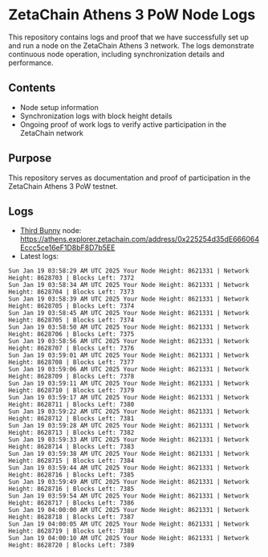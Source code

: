 # ZetaChain Athens 3 PoW Node Logs
This repository contains logs and proof that we have successfully set up and run a node on the ZetaChain Athens 3 network. The logs demonstrate continuous node operation, including synchronization details and performance.

## Contents
- Node setup information
- Synchronization logs with block height details
- Ongoing proof of work logs to verify active participation in the ZetaChain network

## Purpose
This repository serves as documentation and proof of participation in the ZetaChain Athens 3 PoW testnet.

## Logs

- [Third Bunny](https://thirdbunny.xyz/) node: https://athens.explorer.zetachain.com/address/0x225254d35dE666064Eccc5ce16eF1D8bF8D7b5EE
- Latest logs:
```
Sun Jan 19 03:58:29 AM UTC 2025 Your Node Height: 8621331 | Network Height: 8628703 | Blocks Left: 7372
Sun Jan 19 03:58:34 AM UTC 2025 Your Node Height: 8621331 | Network Height: 8628704 | Blocks Left: 7373
Sun Jan 19 03:58:39 AM UTC 2025 Your Node Height: 8621331 | Network Height: 8628705 | Blocks Left: 7374
Sun Jan 19 03:58:45 AM UTC 2025 Your Node Height: 8621331 | Network Height: 8628705 | Blocks Left: 7374
Sun Jan 19 03:58:50 AM UTC 2025 Your Node Height: 8621331 | Network Height: 8628706 | Blocks Left: 7375
Sun Jan 19 03:58:56 AM UTC 2025 Your Node Height: 8621331 | Network Height: 8628707 | Blocks Left: 7376
Sun Jan 19 03:59:01 AM UTC 2025 Your Node Height: 8621331 | Network Height: 8628708 | Blocks Left: 7377
Sun Jan 19 03:59:06 AM UTC 2025 Your Node Height: 8621331 | Network Height: 8628709 | Blocks Left: 7378
Sun Jan 19 03:59:11 AM UTC 2025 Your Node Height: 8621331 | Network Height: 8628710 | Blocks Left: 7379
Sun Jan 19 03:59:17 AM UTC 2025 Your Node Height: 8621331 | Network Height: 8628711 | Blocks Left: 7380
Sun Jan 19 03:59:22 AM UTC 2025 Your Node Height: 8621331 | Network Height: 8628712 | Blocks Left: 7381
Sun Jan 19 03:59:28 AM UTC 2025 Your Node Height: 8621331 | Network Height: 8628713 | Blocks Left: 7382
Sun Jan 19 03:59:33 AM UTC 2025 Your Node Height: 8621331 | Network Height: 8628714 | Blocks Left: 7383
Sun Jan 19 03:59:38 AM UTC 2025 Your Node Height: 8621331 | Network Height: 8628715 | Blocks Left: 7384
Sun Jan 19 03:59:44 AM UTC 2025 Your Node Height: 8621331 | Network Height: 8628716 | Blocks Left: 7385
Sun Jan 19 03:59:49 AM UTC 2025 Your Node Height: 8621331 | Network Height: 8628716 | Blocks Left: 7385
Sun Jan 19 03:59:54 AM UTC 2025 Your Node Height: 8621331 | Network Height: 8628717 | Blocks Left: 7386
Sun Jan 19 04:00:00 AM UTC 2025 Your Node Height: 8621331 | Network Height: 8628718 | Blocks Left: 7387
Sun Jan 19 04:00:05 AM UTC 2025 Your Node Height: 8621331 | Network Height: 8628719 | Blocks Left: 7388
Sun Jan 19 04:00:10 AM UTC 2025 Your Node Height: 8621331 | Network Height: 8628720 | Blocks Left: 7389
```
